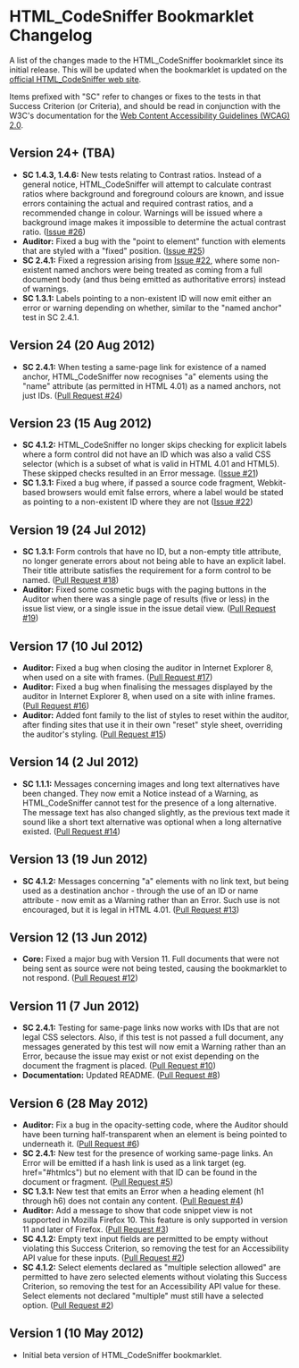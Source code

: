 # HTML_CodeSniffer Bookmarklet Changelog

A list of the changes made to the HTML\_CodeSniffer bookmarklet since its initial
release. This will be updated when the bookmarklet is updated on the [official
HTML\_CodeSniffer web site](http://squizlabs.github.com/HTML_CodeSniffer).

Items prefixed with "SC" refer to changes or fixes to the tests in that Success
Criterion (or Criteria), and should be read in conjunction with the W3C's documentation
for the [Web Content Accessibility Guidelines (WCAG) 2.0](http://www.w3.org/TR/WCAG20).

## Version 24+ (TBA)

- **SC 1.4.3, 1.4.6:** New tests relating to Contrast ratios. Instead of a general
  notice, HTML\_CodeSniffer will attempt to calculate contrast ratios where
  background and foreground colours are known, and issue errors containing the actual
  and required contrast ratios, and a recommended change in colour. Warnings will be
  issued where a background image makes it impossible to determine the actual
  contrast ratio. ([Issue #26](http://squizlabs.github.com/HTML_CodeSniffer/issues/26))
- **Auditor:** Fixed a bug with the "point to element" function with elements that
  are styled with a "fixed" position. ([Issue #25](http://squizlabs.github.com/HTML_CodeSniffer/issues/25))
- **SC 2.4.1:** Fixed a regression arising from [Issue #22](http://squizlabs.github.com/HTML_CodeSniffer/issues/22), where some non-
  existent named anchors were being treated as coming from a full document body (and
  thus being emitted as authoritative errors) instead of warnings.
- **SC 1.3.1:** Labels pointing to a non-existent ID will now emit either an error or
  warning depending on whether, similar to the "named anchor" test in SC 2.4.1.

## Version 24 (20 Aug 2012)

- **SC 2.4.1:** When testing a same-page link for existence of a named anchor,
  HTML\_CodeSniffer now recognises "a" elements using the "name" attribute (as
  permitted in HTML 4.01) as a named anchors, not just IDs. ([Pull Request #24](http://squizlabs.github.com/HTML_CodeSniffer/issues/24))

## Version 23 (15 Aug 2012)

- **SC 4.1.2:** HTML\_CodeSniffer no longer skips checking for explicit labels where
  a form control did not have an ID which was also a valid CSS selector (which is a
  subset of what is valid in HTML 4.01 and HTML5). These skipped checks resulted in
  an Error message. ([Issue #21](http://squizlabs.github.com/HTML_CodeSniffer/issues/21))
- **SC 1.3.1:** Fixed a bug where, if passed a source code fragment, Webkit-based
  browsers would emit false errors, where a label would be stated as pointing to a
  non-existent ID where they are not ([Issue #22](http://squizlabs.github.com/HTML_CodeSniffer/issues/22))

## Version 19 (24 Jul 2012)

- **SC 1.3.1:** Form controls that have no ID, but a non-empty title attribute, no
  longer generate errors about not being able to have an explicit label. Their title
  attribute satisfies the requirement for a form control to be named. ([Pull Request #18](http://squizlabs.github.com/HTML_CodeSniffer/issues/18))
- **Auditor:** Fixed some cosmetic bugs with the paging buttons in the Auditor when
  there was a single page of results (five or less) in the issue list view, or a
  single issue in the issue detail view. ([Pull Request #19](http://squizlabs.github.com/HTML_CodeSniffer/issues/19))

## Version 17 (10 Jul 2012)

- **Auditor:** Fixed a bug when closing the auditor in Internet Explorer 8, when
  used on a site with frames. ([Pull Request #17](http://squizlabs.github.com/HTML_CodeSniffer/issues/17))
- **Auditor:** Fixed a bug when finalising the messages displayed by the auditor in
  Internet Explorer 8, when used on a site with inline frames. ([Pull Request #16](http://squizlabs.github.com/HTML_CodeSniffer/issues/16))
- **Auditor:** Added font family to the list of styles to reset within the auditor,
  after finding sites that use it in their own "reset" style sheet, overriding the
  auditor's styling. ([Pull Request #15](http://squizlabs.github.com/HTML_CodeSniffer/issues/15))

## Version 14 (2 Jul 2012)

- **SC 1.1.1:** Messages concerning images and long text alternatives have been
  changed. They now emit a Notice instead of a Warning, as HTML\_CodeSniffer cannot
  test for the presence of a long alternative. The message text has also changed
  slightly, as the previous text made it sound like a short text alternative was
  optional when a long alternative existed. ([Pull Request #14](http://squizlabs.github.com/HTML_CodeSniffer/issues/14))

## Version 13 (19 Jun 2012)

- **SC 4.1.2:** Messages concerning "a" elements with no link text, but being used as
  a destination anchor - through the use of an ID or name attribute - now emit as a
  Warning rather than an Error. Such use is not encouraged, but it is legal in HTML
  4.01. ([Pull Request #13](http://squizlabs.github.com/HTML_CodeSniffer/issues/13))

## Version 12 (13 Jun 2012)

- **Core:** Fixed a major bug with Version 11. Full documents that were not being
  sent as source were not being tested, causing the bookmarklet to not respond.
  ([Pull Request #12](http://squizlabs.github.com/HTML_CodeSniffer/issues/12))

## Version 11 (7 Jun 2012)

- **SC 2.4.1:** Testing for same-page links now works with IDs that are not legal
  CSS selectors. Also, if this test is not passed a full document, any messages
  generated by this test will now emit a Warning rather than an Error, because the
  issue may exist or not exist depending on the document the fragment is placed.
  ([Pull Request #10](http://squizlabs.github.com/HTML_CodeSniffer/issues/10))
- **Documentation:** Updated README. ([Pull Request #8](http://squizlabs.github.com/HTML_CodeSniffer/issues/8))

## Version 6 (28 May 2012)

- **Auditor:** Fix a bug in the opacity-setting code, where the Auditor should have
  been turning half-transparent when an element is being pointed to underneath it.
  ([Pull Request #6](http://squizlabs.github.com/HTML_CodeSniffer/issues/6))
- **SC 2.4.1:** New test for the presence of working same-page links. An Error will
  be emitted if a hash link is used as a link target (eg. href="#htmlcs")
  but no element with that ID can be found in the document or fragment.
  ([Pull Request #5](http://squizlabs.github.com/HTML_CodeSniffer/issues/5))
- **SC 1.3.1:** New test that emits an Error when a heading element (h1 through h6)
  does not contain any content. ([Pull Request #4](http://squizlabs.github.com/HTML_CodeSniffer/issues/4))
- **Auditor:** Add a message to show that code snippet view is not supported in
  Mozilla Firefox 10. This feature is only supported in version 11 and later of Firefox.
  ([Pull Request #3](http://squizlabs.github.com/HTML_CodeSniffer/issues/3))
- **SC 4.1.2:** Empty text input fields are permitted to be empty without violating
  this Success Criterion, so removing the test for an Accessibility API value for
  these inputs.
  ([Pull Request #2](http://squizlabs.github.com/HTML_CodeSniffer/issues/2))
- **SC 4.1.2:** Select elements declared as "multiple selection allowed" are
  permitted to have zero selected elements without violating this Success Criterion,
  so removing the test for an Accessibility API value for these. Select elements
  not declared "multiple" must still have a selected option. ([Pull Request #2](http://squizlabs.github.com/HTML_CodeSniffer/issues/2))

## Version 1 (10 May 2012)

- Initial beta version of HTML_CodeSniffer bookmarklet.

